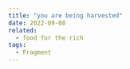 ```yaml
---
title: "you are being harvested"
date: 2022-09-08
related:
  - food for the rich
tags:
  - Fragment
---
```

